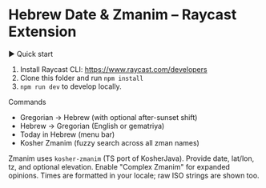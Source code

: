 # Hebrew Date & Zmanim – Raycast Extension

▶ Quick start
  1) Install Raycast CLI: https://www.raycast.com/developers
  2) Clone this folder and run `npm install`
  3) `npm run dev` to develop locally.

Commands
- Gregorian → Hebrew (with optional after-sunset shift)
- Hebrew → Gregorian (English or gematriya)
- Today in Hebrew (menu bar)
- Kosher Zmanim (fuzzy search across all zman names)

Zmanim uses `kosher-zmanim` (TS port of KosherJava). Provide date, lat/lon, tz, and optional elevation. Enable "Complex Zmanim" for expanded opinions. Times are formatted in your locale; raw ISO strings are shown too.